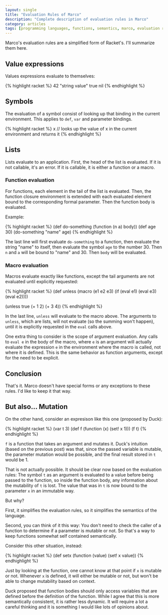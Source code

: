 ```yaml
---
layout: single
title: "Evaluation Rules of Marco"
description: "Complete description of evaluation rules in Marco"
category: articles
tags: [programming languages, functions, semantics, marco, evaluation rules]
---
```


Marco's evaluation rules are a simplified form of Racket's. I'll summarize them here.

## Value expressions

Values expressions evaluate to themselves:

{% highlight racket %}
42
"string value"
true
nil
{% endhighlight %}

## Symbols

The evaluation of a symbol consist of looking up that binding in the current environment. This applies to `def`, `var` and parameter bindings.

{% highlight racket %}
x // looks up the value of x in the current environment and returns it
{% endhighlight %}

## Lists

Lists evaluate to an application. First, the head of the list is evaluated. If it is not callable, it's an error. If it is callable, it is either a function or a macro.

### Function evaluation

For functions, each element in the tail of the list is evaluated. Then, the function closure environment is extended with each evaluated element bound to the corresponding formal parameter. Then the function body is evaluated.

Example:

{% highlight racket %}
(def do-something (function (n a) body))
(def age 30)
(do-something "name" age)
{% endhighlight %}

The last line will first evaluate `do-something` to a function, then evaluate the string "name" to itself, then evaluate the symbol `age` to the number 30. Then `n` and `a` will be bound to "name" and 30. Then `body` will be evaluated.

### Macro evaluation

Macros evaluate exactly like functions, except the tail arguments are not evaluated until explicitly requested:

{% highlight racket %}
(def unless (macro (e1 e2 e3) (if (eval e1) (eval e3) (eval e2))))

(unless true (+ 1 2) (+ 3 4))
{% endhighlight %}

In the last line, `unless` will evaluate to the macro above. The arguments to `unless`, which are lists, will not evaluate (so the summing won't happen), until it is explicitly requested in the `eval` calls above.

One extra thing to consider is the scope of argument evaluation. Any calls to `eval e` in the body of the macro, where `e` is an argument will actually evaluate the expression `e` in the environment where the macro is called, not where it is defined. This is the same behavior as function arguments, except for the need to be explicit.

## Conclusion

That's it. Marco doesn't have special forms or any exceptions to these rules. I'd like to keep it that way.

## But also... Mutation

On the other hand, consider an expresison like this one (proposed by Duck):

{% highlight racket %}
(var t 3)
(def f (function (x) (set! x 1)))
(f t)
{% endhighlight %}

`f` is a function that takes an argument and mutates it. Duck's intuition (based on the previous post) was that, since the passed variable is mutable, the parameter mutation would be possible, and the final result stored in `t` would be 1.

That is not actually possible. It should be clear now based on the evaluation rules: The symbol `t` as an argument is evaluated to a value before being passed to the function, so inside the function body, any information about the mutability of `t` is lost. The value that was in `t` is now bound to the parameter `x` in an immutable way.

But why?

First, it simplifies the evaluation rules, so it simplifies the semantics of the language.

Second, you can think of it this way: You don't need to check the caller of a function to determine if a parameter is mutable or not. So that's a way to keep functions somewhat self contained semantically.

Consider this other situation, instead:

{% highlight racket %}
(def setx (function (value) (set! x value))
{% endhighlight %}

Just by looking at the function, one cannot know at that point if `x` is mutable or not. Whenever `x` is defined, it will either be mutable or not, but won't be able to change mutability based on context.

Duck proposed that function bodies should only access variables that are defined before the definition of the function. While I agree that this is more semantically consistent, it is rather less dynamic. It will require a lot a careful thinking and it is something I would like lots of opinions about.
